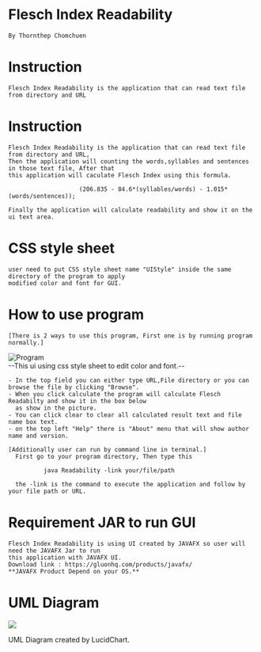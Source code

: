 # Flesch Index Readability 
    By Thornthep Chomchuen
    
# Instruction
    Flesch Index Readability is the application that can read text file from directory and URL

# Instruction
    Flesch Index Readability is the application that can read text file from directory and URL,
    Then the application will counting the words,syllables and sentences in those text file, After that 
    this application will caculate Flesch Index using this formula.
                        
                        (206.835 - 84.6*(syllables/words) - 1.015*(words/sentences)); 
    
    Finally the application will calculate readability and show it on the ui text area.

# CSS style sheet
    user need to put CSS style sheet name "UIStyle" inside the same directory of the program to apply
    modified color and font for GUI.
          
# How to use program
    [There is 2 ways to use this program, First one is by running program normally.]
![Program](https://s3-ap-southeast-1.amazonaws.com/img-in-th/94a2c332350a4997379748d86561ae4c.png)    
--This ui using css style sheet to edit color and font.--

    - In the top field you can either type URL,File directory or you can browse the file by clicking "Browse".
    - When you click calculate the program will calculate Flesch Readabilty and show it in the box below 
      as show in the picture.
    - You can click clear to clear all calculated result text and file name box text.
    - on the top left "Help" there is "About" menu that will show author name and version.
    
    [Additionally user can run by command line in terminal.]
      First go to your program directory, Then type this
          
              java Readability -link your/file/path
           
      the -link is the command to execute the application and follow by your file path or URL.

# Requirement JAR to run GUI
    Flesch Index Readability is using UI created by JAVAFX so user will need the JAVAFX Jar to run 
    this application with JAVAFX UI.
    Download link : https://gluonhq.com/products/javafx/
    **JAVAFX Product Depend on your OS.**
          
# UML Diagram
<a href="https://www.mx7.com/view2/C7t6ctx6cTa6wI50" target="_blank"><img border="0" src="https://www.mx7.com/i/142/VGjPMc.jpeg" /></a>

UML Diagram created by LucidChart.


